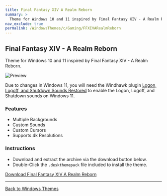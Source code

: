```yaml
---
title: Final Fantasy XIV A Realm Reborn
summary: >
  Theme for Windows 10 and 11 inspired by Final Fantasy XIV - A Realm Reborn.
nav_exclude: true
permalink: /WindowsThemes/c/Gaming/FFXIVARealmReborn
---
```


## Final Fantasy XIV - A Realm Reborn

Theme for Windows 10 and 11 inspired by Final Fantasy XIV - A Realm Reborn.

![Preview](https://gitlab.com/the-back-room/deskthemepacks/sfw/ffxiv-arr/-/raw/main/Extras/Preview.bmp)

Due to changes in Windows 11, you will need the Windhawk plugin [Logon, Logoff, and Shutdown Sounds Restored](https://windhawk.net/mods/logon-logoff-shutdown-sounds) to enable the Logon, Logoff, and Shutdown sounds on Windows 11.

### Features

- Multiple Backgrounds
- Custom Sounds
- Custom Cursors
- Supports 4k Resolutions

### Instructions

- Download and extract the archive via the download button below.
- Double-Click the `.deskthemepack` file included to install the theme.

<a href="https://gitlab.com/the-back-room/deskthemepacks/sfw/ffxiv-arr/-/archive/main/ffxiv-arr-main.zip" class="btn btn--primary btn--lg" target="_blank" rel="noopener noreferrer">Download Final Fantasy XIV A Realm Reborn</a>

---

<a href="/WindowsThemes" class="btn btn--secondary btn--sm">Back to Windows Themes</a>